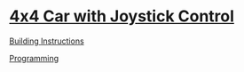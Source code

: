 # [4x4 Car with Joystick Control](http://nxtprograms.com/4x4_joystick)

[Building Instructions](http://nxtprograms.com/4x4_joystick/steps.html)

[Programming](http://nxtprograms.com/4x4_joystick/steps.html#Program)
